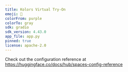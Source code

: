 ```yaml
---
title: Kolors Virtual Try-On
emoji: 👕
colorFrom: purple
colorTo: gray
sdk: gradio
sdk_version: 4.43.0
app_file: app.py
pinned: true
license: apache-2.0
---
```


Check out the configuration reference at https://huggingface.co/docs/hub/spaces-config-reference